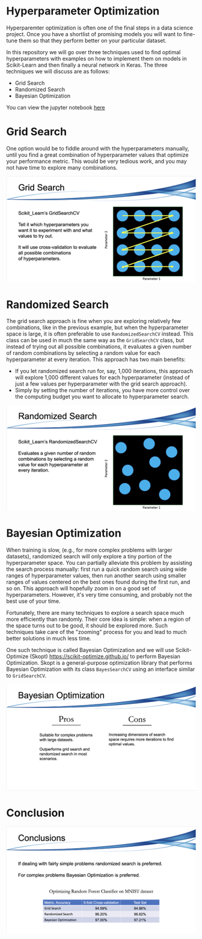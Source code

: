 # Hyperparameter Optimization

Hyperparemter optimization is often one of the final steps in a data science project. Once you have a shortlist of promising models you will want to fine-tune them so that they perform better on your particular dataset.

In this repository we will go over three techniques used to find optimal hyperparameters with examples on how to implement them on models in Scikit-Learn and then finally a neural network in Keras. The three techniques we will discuss are as follows:

* Grid Search
* Randomized Search
* Bayesian Optimization

You can view the jupyter notebook [here](https://github.com/lukenew2/hyper_parameter_optimization/blob/master/hyper_parameter_optimization.ipynb)

# Grid Search

One option would be to fiddle around with the hyperparameters manually, until you find a great combination of hyperparameter values that optimize your performance metric. This would be very tedious work, and you may not have time to explore many combinations.

<p align="center">
<img src="images/grid_search_photo.png"/>
</p>

# Randomized Search

The grid search approach is fine when you are exploring relatively few combinations, like in the previous example, but when the hyperparameter space is large, it is often preferable to use `RandomizedSearchCV` instead. This class can be used in much the same way as the `GridSearchCV` class, but instead of trying out all possible combinations, it evaluates a given number of random combinations by selecting a random value for each hyperparameter at every iteration. This approach has two main benefits:

* If you let randomized search run for, say, 1,000 iterations, this approach will explore 1,000 different values for each hyperparameter (instead of just a few values per hyperparameter with the grid search approach).
* Simply by setting the number of iterations, you have more control over the computing budget you want to allocate to hyperparameter search.

<p align="center">
<img src="images/randomized_search_photo.png"/>
</p>

# Bayesian Optimization

When training is slow, (e.g., for more complex problems with larger datasets), randomized search will only explore a tiny portion of the hyperparameter space. You can partially alleviate this problem by assisting the search process manually: first run a quick random search using wide ranges of hyperparameter values, then run another search using smaller ranges of values centered on the best ones found during the first run, and so on. This approach will hopefully zoom in on a good set of hyperparameters. However, it's very time consuming, and probably not the best use of your time.

Fortunately, there are many techniques to explore a search space much more efficiently than randomly. Their core idea is simple: when a region of the space turns out to be good, it should be explored more. Such techniques take care of the "zooming" process for you and lead to much better solutions in much less time.

One such technique is called Bayesian Optimization and we will use Scikit-Optimize (Skopt) https://scikit-optimize.github.io/ to perform Bayesian Optimization. Skopt is a general-purpose optimization library that performs Bayesian Optimization with its class `BayesSearchCV` using an interface similar to `GridSearchCV`.

<p align="center">
<img src="images/bayesian_optimization_pro_cons.png"/>
</p>

# Conclusion

<p align="center">
<img src="images/conclusion_slide.png"/>
</p>